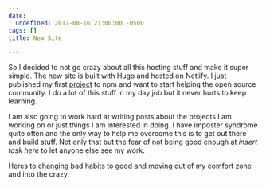 ```yaml
---
date:
  undefined: 2017-08-16 21:00:00 -0500
tags: []
title: New Site

---
```



So I decided to not go crazy about all this hosting stuff and make it super simple. The new site is built with Hugo and hosted on Netlify. I just published my first [project](https://www.npmjs.com/package/redirect-test) to npm and want to start helping the open source community. I do a lot of this stuff in my day job but it never hurts to keep learning.

I am also going to work hard at writing posts about the projects I am working on or just things I am interested in doing. I have imposter syndrome quite often and the only way to help me overcome this is to get out there and build stuff. Not only that but the fear of not being good enough at<insert task="" here="">&nbsp;<em>insert task here</em><insert task="" here="">&nbsp;to let anyone else see my work.</insert></insert>

Heres to changing bad habits to good and moving out of my comfort zone and into the crazy.